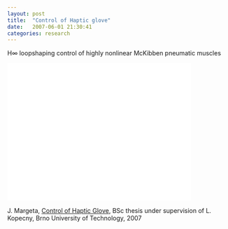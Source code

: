 ```yaml
---
layout: post
title:  "Control of Haptic glove"
date:   2007-06-01 21:30:41
categories: research
---
```


H∞ loopshaping control of highly nonlinear McKibben pneumatic muscles

<iframe width="420" height="315" src="//www.youtube.com/embed/WbnHgQt6GN0" frameborder="0" allowfullscreen></iframe>

J. Margeta, [Control of Haptic Glove](https://sites.google.com/site/jmargeta/research/Margeta2007.pdf), BSc thesis under supervision of L. Kopecny, Brno University of Technology, 2007
